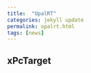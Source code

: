 ```yaml
---
title:  "OpalRT"
categories: jekyll update
permalink: opalrt.html
tags: [news]
---
```


## xPcTarget